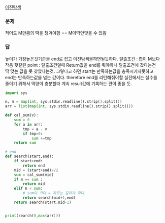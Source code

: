 [이진탐색](이진탐색.md)
### 문제
적어도 M만큼의 떡을 챙겨야함 == M이딱안맞을 수 있음

### 답
높이가 가장높은것기준을 end로 잡고 이진탐색을하면될듯하다.
탈출조건 : 합이 M보다 작음
햇갈린 point : 탈출조건일때 Return값을 end를 줘야하나
	탈출조건에 갔다는건 딱 맞는 값을 못 찾았다는것.
	그렇다고 하면 start는 만족하는값을 충족시키지못하고 end는 만족하는값을 넘는 값이다. therefore end를 리턴해줘야함
실전에서는 실수를 줄이기 위해서 떡양이 충분할때 계속 result값에 기록하는 편이 좋을 듯.
```python
import sys

n, m = map(int, sys.stdin.readline().strip().split())
arr = list(map(int, sys.stdin.readline().strip().split()))

def cal_sum(v):
    sum = 0
    for a in arr:
        tmp = a - v
        if tmp>0:
            sum +=tmp
    return sum

# end 
def search(start,end):
    if start>end:
        return end
    mid = (start+end)//2
    sum = cal_sum(mid)
    if m == sum :
        return mid
    elif m < sum:
        # sum이 크다 = 자르는 길이가 작다
        return search(mid+1,end)
    return search(start,mid-1)


print(search(0,max(arr)))

```